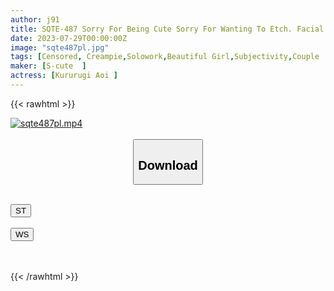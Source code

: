 ```yaml
---
author: j91
title: SQTE-487 Sorry For Being Cute Sorry For Wanting To Etch. Facial Specialization Aoi Kururugi
date: 2023-07-29T00:00:00Z
image: "sqte487pl.jpg"
tags: [Censored, Creampie,Solowork,Beautiful Girl,Subjectivity,Couple	]
maker: [S-cute  ]
actress: [Kururugi Aoi ]
---
```



{{< rawhtml >}}

<div class="video" data-videoid="DADe7RjkbwuBvz">
    <a href="javascript:;">
        <img src="https://my.j91.asia/posts/sqte487pl/sqte487pl.jpg" width="WIDTH" height="HEIGHT" alt="sqte487pl.mp4" loading="lazy">
    </a>
</div>

<script type="text/javascript" src="https://j91.asia/asset/on-demand-st.js"></script>

<br>
  <link rel="stylesheet" href="https://j91.asia/asset/bs5.css">
  
  <center>
  <button class="btn btn-primary" type="button" data-bs-toggle="collapse" data-bs-target=".multi-collapse" aria-expanded="false" aria-controls="multiCollapseExample1 multiCollapseExample2"><h2>Download</h2></button></center>
</p>
<div class="row">
  <div class="col">
    <div class="collapse multi-collapse" id="multiCollapseExample1">
      <div class="card card-body">
	      	      <br>
<div class="buttons">  
<a href="https://streamtape.to/v/DADe7RjkbwuBvz"><button class="btn-hover color-3"><i class="fa fa-download"></i> ST</button></a></div>
    </div>
  </div>
</div>
  <div class="col">
    <div class="collapse multi-collapse" id="multiCollapseExample2">
      <div class="card card-body">
	      <br>
<div class="buttons">
    <a href="https://streamruby.com/luym5cty3gmz.html"><button class="btn-hover color-9"><i class="fa fa-download"></i> WS</button></a></div>
<br><br>
      </div>
    </div>
  </div>
</div>

{{< /rawhtml >}}
